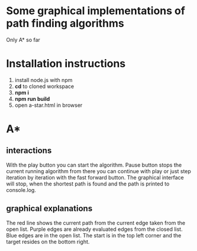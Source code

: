 # Some graphical implementations of path finding algorithms
Only A* so far

# Installation instructions

1. install node.js with npm
1. **cd** to cloned workspace
1. **npm i**
1. **npm run build**
1. open a-star.html in browser

# A*

## interactions
With the play button you can start the algorithm.
Pause button stops the current running algorithm from there you can continue with play or just step iteration by iteration with the fast forward button.
The graphical interface will stop, when the shortest path is found and the path is printed to console.log.

## graphical explanations
The red line shows the current path from the current edge taken from the open list.
Purple edges are already evaluated edges from the closed list.
Blue edges are in the open list.
The start is in the top left corner and the target resides on the bottom right.